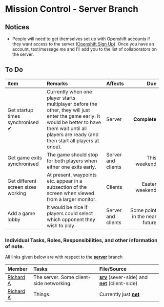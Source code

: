 Mission Control - Server Branch
===============================

## Notices
* People will need to get themselves set up with Openshift accounts if they want access to the server ([Openshift Sign Up](https://www.openshift.com/app/account/new)). Once you have an account, text/message me and I'll add you to the list of collaborators on the server.

## To Do

| Item | Remarks | Affects | Due |
|:-----|:--------|:--------|----:|
| Get startup times synchronised ✔ | Currently when one player starts multiplayer before the other, they will just enter the game early. It would be better to have them wait until all players are ready (and then start all players at once). | Server | __Complete__ |
| Get game exits synchronised | The game should stop for both players when either one exits early. | Server and clients | This weekend |
| Get different screen sizes working | At present, waypoints etc. appear in a subsection of the screen when viewed from a larger monitor. | Clients | Easter weekend |
| Add a game lobby | It would be nice if players could select which opponent they wish to play. | Server and clients | Some point in the near future |

### Individual Tasks, Roles, Responsibilities, and other information of note.

All links given below are with respect to the [__server__](https://github.com/mwuk/Fly-Hard/tree/server) branch

| Member | Tasks | File/Source |
|:-------|:------|:------------|
| [Richard A](http://github.com/a-random-oracle) | The server. Some client-side networking. | [__srv__](http://tomcat-teamgoa.rhcloud.com) (sever-side) and [__net__](https://github.com/mwuk/Fly-Hard/tree/server/BTC/src/net) (client-side) |
| [Richard K](http://github.com/RMCKirby) | Things | Currently just [__net__](https://github.com/mwuk/Fly-Hard/tree/server/BTC/src/net) |
